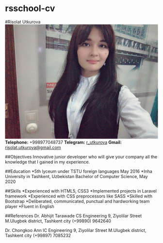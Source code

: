 # rsschool-cv
#Risolat Utkurova
![avatar](/risolat.jpg)
**Telephone:** +998977048737 
**Telegram:** [r_utkurova](t.me/r_utkurova) 
**Gmail:** risolat.utkurova@gmail.com

##Objectives
Innovative junior developer who will give your company all the knowledge that I gained in my experience.

##Education
*5th lyceum under TSTU foreign languages May 2016
*Inha University in Tashkent, Uzbekistan Bachelor of Computer Science, May 2020

##Skills
*Experienced with HTML5, CSS3
*Implemented projects in Laravel framework
*Experienced with CSS preprocessors like SASS
*Skilled with Bootstrap
*Deliberated, communicated, punctual and hardworking team player
*Fluent in English

##References
Dr. Abhijit Tarawade 
CS Engineering 
9, Ziyolilar Street 
M.Ulugbek district, 
Tashkent city
(+99890) 9642640 

Dr. Chongkoo Ann
IC Engineering
9, Ziyolilar Street
M.Ulugbek district, 
Tashkent city
(+99897) 7085232
